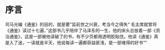 # 序言
司马光编《通鉴》的目的，就是要”监前世之兴衰，考当今之得失“
毛主席就曾将《通鉴》读过十七遍，”这部书几乎陪伴了马泽东的一生，他的床头总放着一部《资治通鉴》，这是一部被他读破了的书，有不少页都用透明胶贴住。他读《通鉴》真是入了迷，一读就是半天，他说每读一遍都获益匪浅，是一部难得的好书“”
